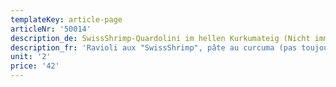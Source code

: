 ```yaml
---
templateKey: article-page
articleNr: '50014'
description_de: SwissShrimp-Quardolini im hellen Kurkumateig (Nicht immer verfügbar)
description_fr: 'Ravioli aux "SwissShrimp", pâte au curcuma (pas toujours disponible)'
unit: '2'
price: '42'
---
```


